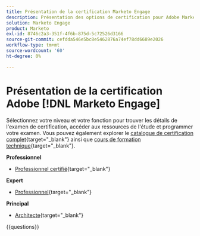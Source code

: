 ```yaml
---
title: Présentation de la certification Marketo Engage
description: Présentation des options de certification pour Adobe Marketo Engage
solution: Marketo Engage
product: Marketo
exl-id: 8746c2a3-351f-4f6b-875d-5c72526d3166
source-git-commit: cefdda546e5bc8e5462876a74ef78dd6689e2026
workflow-type: tm+mt
source-wordcount: '60'
ht-degree: 0%

---
```


# Présentation de la certification Adobe [!DNL Marketo Engage]

Sélectionnez votre niveau et votre fonction pour trouver les détails de l&#39;examen de certification, accéder aux ressources de l&#39;étude et programmer votre examen. Vous pouvez également explorer le [catalogue de certification complet](https://certification.adobe.com/certifications){target="_blank"} ainsi que [cours de formation technique](https://certification.adobe.com/courses/?/courses){target="_blank"}.

**Professionnel**

* [Professionnel certifié](https://certification.adobe.com/certification/engage-professional){target="_blank"} <!--AD0-E555-->

**Expert**

* [Professionnel](https://certification.adobe.com/certification/marketo-engage-business-practitioner-expert){target="_blank"} <!--AD0-E559-->

**Principal**

* [Architecte](https://certification.adobe.com/certification/marketo-engage-architect-master){target="_blank"} <!--AD0-E560-->

{{questions}}

